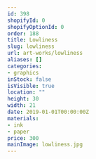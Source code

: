 ```yaml
---
id: 398
shopifyId: 0
shopifyOptionId: 0
order: 188
title: Lowliness
slug: lowliness
url: art-works/lowliness
aliases: []
categories:
- graphics
inStock: false
isVisible: true
location: ""
height: 30
width: 21
date: 2019-01-01T00:00:00Z
materials:
- ink
- paper
price: 300
mainImage: lowliness.jpg
---
```


